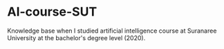 # AI-course-SUT

Knowledge base when I studied artificial intelligence course at Suranaree University at the bachelor's degree level (2020).
